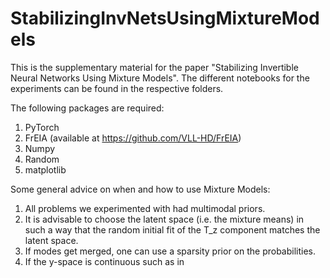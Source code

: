 # StabilizingInvNetsUsingMixtureModels

This is the supplementary material for the paper "Stabilizing Invertible Neural Networks Using Mixture Models". The different notebooks for the experiments can be found in the respective folders. 

The following packages are required: 

1) PyTorch
2) FrEIA (available at https://github.com/VLL-HD/FrEIA) 
3) Numpy
4) Random
5) matplotlib

Some general advice on when and how to use Mixture Models:

1) All problems we experimented with had multimodal priors.
2) It is advisable to choose the latent space (i.e. the mixture means) in such a way that the random initial fit of the T_z component matches the latent space.
3) If modes get merged, one can use a sparsity prior on the probabilities.
4) If the y-space is continuous such as in 

